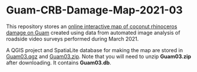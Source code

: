 # Guam-CRB-Damage-Map-2021-03

This repository stores an [online interactive map of coconut rhinoceros damage on Guam](https://aubreymoore.github.io/Guam-CRB-Damage-Map-2021-03) created using data from automated image analysis of roadside video surveys performed during March 2021.

A QGIS project and SpatiaLite database for making the map are stored in [Guam03.qgz](Guam03.qgz) and [Guam03.zip](Guam03.zip).
Note that you will need to unzip **Guam03.zip** after downloading. It contains **Guam03.db**.

